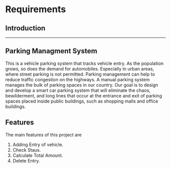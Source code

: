 # Requirements
## Introduction
---
## Parking Managment System
This is a vehicle parking system that tracks vehicle entry. As the population grows, so does the demand for automobiles. Especially in urban areas, where street parking is not permitted. Parking management can help to reduce traffic congestion on the highways. A manual parking system manages the bulk of parking spaces in our country. Our goal is to design and develop a smart car parking system that will eliminate the chaos, bewilderment, and long lines that occur at the entrance and exit of parking spaces placed inside public buildings, such as shopping malls and office buildings.

## Features
The main features of this project are
1. Adding Entry of vehicle.
2. Check Staus.
3. Calculate Total Amount.
4. Delete Entry.
